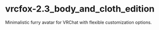 # vrcfox-2.3_body_and_cloth_edition
Minimalistic furry avatar for VRChat with flexible customization options.
